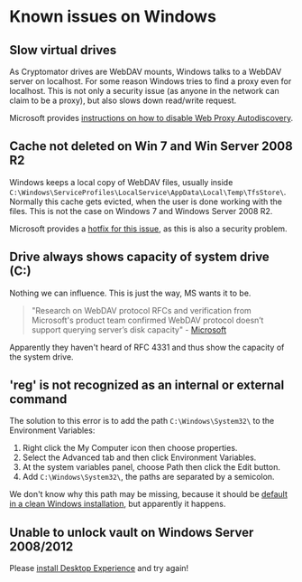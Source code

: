 # Known issues on Windows

## Slow virtual drives
As Cryptomator drives are WebDAV mounts, Windows talks to a WebDAV server on localhost. For some reason Windows tries to find a proxy even for localhost. This is not only a security issue (as anyone in the network can claim to be a proxy), but also slows down read/write request.

Microsoft provides [instructions on how to disable Web Proxy Autodiscovery](https://support.microsoft.com/en-us/kb/2445570).

## Cache not deleted on Win 7 and Win Server 2008 R2
Windows keeps a local copy of WebDAV files, usually inside `C:\Windows\ServiceProfiles\LocalService\AppData\Local\Temp\TfsStore\`. Normally this cache gets evicted, when the user is done working with the files. This is not the case on Windows 7 and Windows Server 2008 R2.

Microsoft provides a [hotfix for this issue](https://support.microsoft.com/en-us/kb/2790804), as this is also a security problem.

## Drive always shows capacity of system drive (C:)
Nothing we can influence. This is just the way, MS wants it to be.

> "Research on WebDAV protocol RFCs and verification from Microsoft's product team confirmed WebDAV protocol doesn’t support querying server’s disk capacity" - [Microsoft](https://support.microsoft.com/en-us/kb/2386902)

Apparently they haven't heard of RFC 4331 and thus show the capacity of the system drive.

## 'reg' is not recognized as an internal or external command
The solution to this error is to add the path `C:\Windows\System32\` to the Environment Variables:

1. Right click the My Computer icon then choose properties.
2. Select the Advanced tab and then click Environment Variables.
3. At the system variables panel, choose Path then click the Edit button.
4. Add `C:\Windows\System32\`, the paths are separated by a semicolon.

We don't know why this path may be missing, because it should be [default in a clean Windows installation](http://superuser.com/questions/124239/what-is-the-default-path-environment-variable-setting-on-fresh-install-of-window), but apparently it happens.

## Unable to unlock vault on Windows Server 2008/2012
Please [install Desktop Experience](https://technet.microsoft.com/en-us/library/cc754314.aspx) and try again!